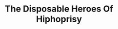 ---
title: "The Disposable Heroes Of Hiphoprisy"
summary: "American industrial hip-hop band founded in 1990 in San Francisco and disbanded in 1993. Members were and , both previously in ."
image: "the-disposable-heroes-of-hiphoprisy.jpg"
---